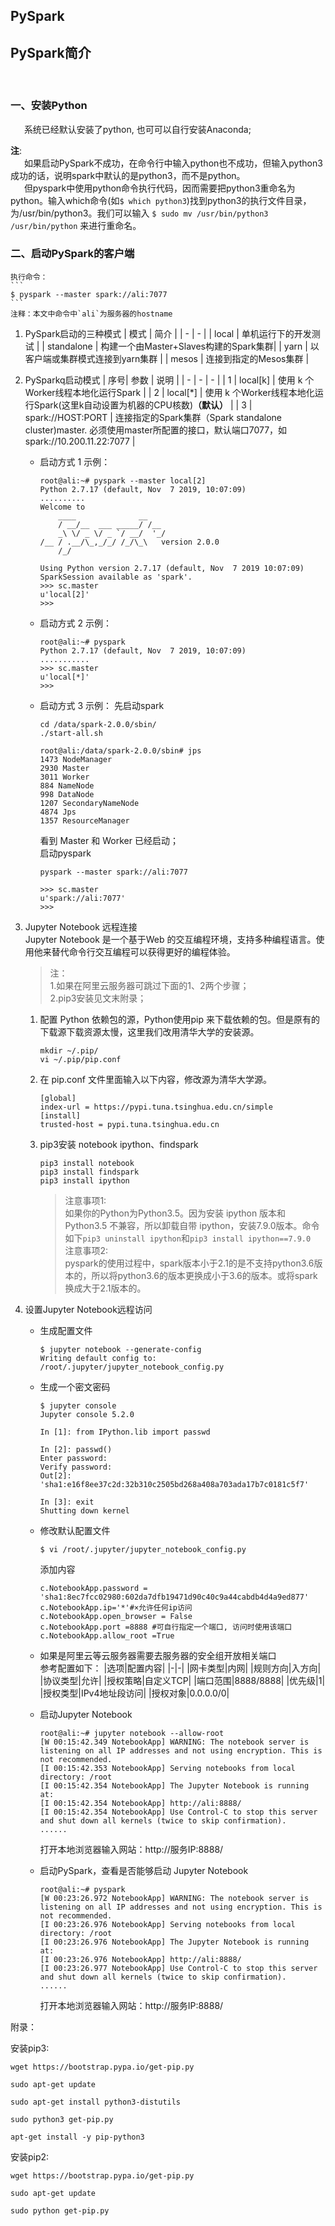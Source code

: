 ## PySpark

## PySpark简介
&ensp; &ensp; 

### 一、安装Python   
&ensp; &ensp; 系统已经默认安装了python, 也可可以自行安装Anaconda;      

**注**:  
&ensp; &ensp; 如果启动PySpark不成功，在命令行中输入python也不成功，但输入python3成功的话，说明spark中默认的是python3，而不是python。  
&ensp; &ensp; 但pyspark中使用python命令执行代码，因而需要把python3重命名为python。输入which命令(如`$ which python3`)找到python3的执行文件目录，为/usr/bin/python3。我们可以输入 `$ sudo mv /usr/bin/python3 /usr/bin/python` 来进行重命名。 

### 二、启动PySpark的客户端  
    执行命令：
    ```
    $ pyspark --master spark://ali:7077
    ```
    注释：本文中命令中`ali`为服务器的hostname

1. PySpark启动的三种模式
    | 模式 | 简介 | 
    | - | - |
    | local | 单机运行下的开发测试 |
    | standalone | 构建一个由Master+Slaves构建的Spark集群|
    | yarn | 以客户端或集群模式连接到yarn集群 |
    | mesos | 连接到指定的Mesos集群 |

2. PySparkq启动模式
    | 序号| 参数 | 说明 | 
    | - | - | - |
    | 1 | local[k] | 使用 k 个Worker线程本地化运行Spark |
    | 2 | local[*] | 使用 k 个Worker线程本地化运行Spark(这里k自动设置为机器的CPU核数)**（默认）** |
    | 3 | spark://HOST:PORT | 连接指定的Spark集群（Spark standalone cluster)master. 必须使用master所配置的接口，默认端口7077，如spark://10.200.11.22:7077 |
    
    + 启动方式 1 示例：
        ```
        root@ali:~# pyspark --master local[2]
        Python 2.7.17 (default, Nov  7 2019, 10:07:09) 
        ..........
        Welcome to
            ____              __
            / __/__  ___ _____/ /__
            _\ \/ _ \/ _ `/ __/  '_/
        /__ / .__/\_,_/_/ /_/\_\   version 2.0.0
            /_/

        Using Python version 2.7.17 (default, Nov  7 2019 10:07:09)
        SparkSession available as 'spark'.
        >>> sc.master
        u'local[2]'
        >>> 
        ```  
    + 启动方式 2 示例：
        ```
        root@ali:~# pyspark
        Python 2.7.17 (default, Nov  7 2019, 10:07:09)  
        ...........
        >>> sc.master
        u'local[*]'
        >>> 
        ```
    + 启动方式 3 示例：
        先启动spark
        ```
        cd /data/spark-2.0.0/sbin/
        ./start-all.sh 
        
        root@ali:/data/spark-2.0.0/sbin# jps
        1473 NodeManager
        2930 Master
        3011 Worker
        884 NameNode
        998 DataNode
        1207 SecondaryNameNode
        4874 Jps
        1357 ResourceManager
        ```
        看到 Master 和 Worker 已经启动；  
        启动pyspark
        ```
        pyspark --master spark://ali:7077

        >>> sc.master
        u'spark://ali:7077'
        >>> 
        ```

3. Jupyter Notebook 远程连接  
    Jupyter Notebook 是一个基于Web 的交互编程环境，支持多种编程语言。使用他来替代命令行交互编程可以获得更好的编程体验。  
    >注：  
    1.如果在阿里云服务器可跳过下面的1、2两个步骤；  
    2.pip3安装见文末附录；

    1.	配置 Python 依赖包的源，Python使用pip 来下载依赖的包。但是原有的下载源下载资源太慢，这里我们改用清华大学的安装源。
        ```
	    mkdir ~/.pip/
	    vi ~/.pip/pip.conf
        ```
    2.	在 pip.conf 文件里面输入以下内容，修改源为清华大学源。
        ```
        [global]
        index-url = https://pypi.tuna.tsinghua.edu.cn/simple
        [install]
        trusted-host = pypi.tuna.tsinghua.edu.cn
        ```
    3. pip3安装 notebook ipython、findspark  
        ```
        pip3 install notebook
        pip3 install findspark
        pip3 install ipython
        ```
        > 注意事项1:   
        如果你的Python为Python3.5。因为安装 ipython 版本和 Python3.5 不兼容，所以卸载自带 ipython，安装7.9.0版本。命令如下`pip3 uninstall ipython`和`pip3 install ipython==7.9.0`  
        注意事项2:  
        pyspark的使用过程中，spark版本小于2.1的是不支持python3.6版本的，所以将python3.6的版本更换成小于3.6的版本。或将spark换成大于2.1版本的。

4. 设置Jupyter Notebook远程访问
    + 生成配置文件
        ```
        $ jupyter notebook --generate-config
        Writing default config to: /root/.jupyter/jupyter_notebook_config.py
        ```
    + 生成一个密文密码
        ```
        $ jupyter console
        Jupyter console 5.2.0
        
        In [1]: from IPython.lib import passwd
        
        In [2]: passwd()
        Enter password:
        Verify password:
        Out[2]: 'sha1:e16f8ee37c2d:32b310c2505bd268a408a703ada17b7c0181c5f7'
        
        In [3]: exit
        Shutting down kernel
        ```
    + 修改默认配置文件
        ```
        $ vi /root/.jupyter/jupyter_notebook_config.py
        ```
        添加内容
        ```
        c.NotebookApp.password = 'sha1:8ec7fcc02980:602da7dfb19471d90c40c9a44cabdb4d4a9ed877'
        c.NotebookApp.ip='*'#×允许任何ip访问
        c.NotebookApp.open_browser = False
        c.NotebookApp.port =8888 #可自行指定一个端口, 访问时使用该端口
        c.NotebookApp.allow_root =True
        ```
    + 如果是阿里云等云服务器需要去服务器的安全组开放相关端口  
        参考配置如下：
        |选项|配置内容|
        |-|-|
        |网卡类型|内网|
        |规则方向|入方向|
        |协议类型|允许|
        |授权策略|自定义TCP|
        |端口范围|8888/8888|
        |优先级|1|
        |授权类型|IPv4地址段访问|
        |授权对象|0.0.0.0/0|
        
    + 启动Jupyter Notebook
        ```
        root@ali:~# jupyter notebook --allow-root
        [W 00:15:42.349 NotebookApp] WARNING: The notebook server is listening on all IP addresses and not using encryption. This is not recommended.
        [I 00:15:42.353 NotebookApp] Serving notebooks from local directory: /root
        [I 00:15:42.354 NotebookApp] The Jupyter Notebook is running at:
        [I 00:15:42.354 NotebookApp] http://ali:8888/
        [I 00:15:42.354 NotebookApp] Use Control-C to stop this server and shut down all kernels (twice to skip confirmation).
        ......
        ```
        打开本地浏览器输入网站：http://服务IP:8888/

    + 启动PySpark，查看是否能够启动 Jupyter Notebook
        ```
        root@ali:~# pyspark
        [W 00:23:26.972 NotebookApp] WARNING: The notebook server is listening on all IP addresses and not using encryption. This is not recommended.
        [I 00:23:26.976 NotebookApp] Serving notebooks from local directory: /root
        [I 00:23:26.976 NotebookApp] The Jupyter Notebook is running at:
        [I 00:23:26.976 NotebookApp] http://ali:8888/
        [I 00:23:26.977 NotebookApp] Use Control-C to stop this server and shut down all kernels (twice to skip confirmation).
        ......
        ```
        打开本地浏览器输入网站：http://服务IP:8888/
    


附录：

安装pip3:
```
wget https://bootstrap.pypa.io/get-pip.py

sudo apt-get update

sudo apt-get install python3-distutils

sudo python3 get-pip.py

apt-get install -y pip-python3 
```

安装pip2:
```
wget https://bootstrap.pypa.io/get-pip.py

sudo apt-get update

sudo python get-pip.py
```



